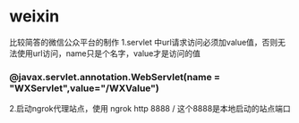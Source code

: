 # weixin
比较简答的微信公众平台的制作
1.servlet 中url请求访问必须加value值，否则无法使用url访问，name只是个名字，value才是访问的值

### @javax.servlet.annotation.WebServlet(name = "WXServlet",value="/WXValue")

2.启动ngrok代理站点，使用 ngrok http 8888 / 这个8888是本地启动的站点端口